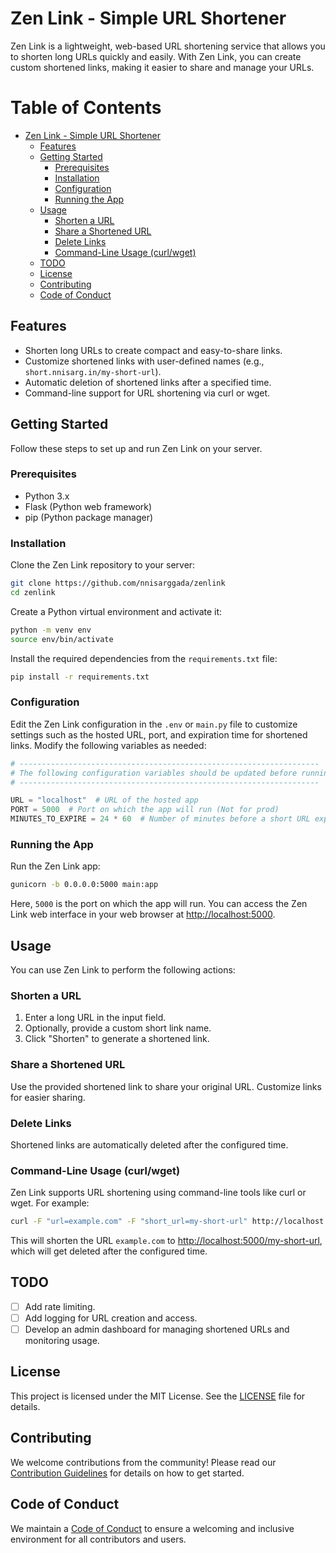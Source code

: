# Zen Link - Simple URL Shortener

Zen Link is a lightweight, web-based URL shortening service that allows you to shorten long URLs quickly and easily. With Zen Link, you can create custom shortened links, making it easier to share and manage your URLs.

# Table of Contents

- [Zen Link - Simple URL Shortener](#zen-link---simple-url-shortener)
  - [Features](#features)
  - [Getting Started](#getting-started)
    - [Prerequisites](#prerequisites)
    - [Installation](#installation)
    - [Configuration](#configuration)
    - [Running the App](#running-the-app)
  - [Usage](#usage)
    - [Shorten a URL](#shorten-a-url)
    - [Share a Shortened URL](#share-a-shortened-url)
    - [Delete Links](#delete-links)
    - [Command-Line Usage (curl/wget)](#command-line-usage-curlwget)
  - [TODO](#todo)
  - [License](#license)
  - [Contributing](#contributing)
  - [Code of Conduct](#code-of-conduct)

## Features

- Shorten long URLs to create compact and easy-to-share links.
- Customize shortened links with user-defined names (e.g., `short.nnisarg.in/my-short-url`).
- Automatic deletion of shortened links after a specified time.
- Command-line support for URL shortening via curl or wget.

## Getting Started

Follow these steps to set up and run Zen Link on your server.

### Prerequisites

- Python 3.x
- Flask (Python web framework)
- pip (Python package manager)

### Installation

Clone the Zen Link repository to your server:

```bash
git clone https://github.com/nnisarggada/zenlink
cd zenlink
```

Create a Python virtual environment and activate it:

```bash
python -m venv env
source env/bin/activate
```

Install the required dependencies from the `requirements.txt` file:

```bash
pip install -r requirements.txt
```

### Configuration

Edit the Zen Link configuration in the `.env` or `main.py` file to customize settings such as the hosted URL, port, and expiration time for shortened links. Modify the following variables as needed:

```python
# -------------------------------------------------------------------
# The following configuration variables should be updated before running the app
# -------------------------------------------------------------------

URL = "localhost"  # URL of the hosted app
PORT = 5000  # Port on which the app will run (Not for prod)
MINUTES_TO_EXPIRE = 24 * 60  # Number of minutes before a short URL expires (Default is one day)
```

### Running the App

Run the Zen Link app:

```bash
gunicorn -b 0.0.0.0:5000 main:app
```

Here, `5000` is the port on which the app will run. You can access the Zen Link web interface in your web browser at [http://localhost:5000](http://localhost:5000).

## Usage

You can use Zen Link to perform the following actions:

### Shorten a URL

1. Enter a long URL in the input field.
2. Optionally, provide a custom short link name.
3. Click "Shorten" to generate a shortened link.

### Share a Shortened URL

Use the provided shortened link to share your original URL. Customize links for easier sharing.

### Delete Links

Shortened links are automatically deleted after the configured time.

### Command-Line Usage (curl/wget)

Zen Link supports URL shortening using command-line tools like curl or wget. For example:

```bash
curl -F "url=example.com" -F "short_url=my-short-url" http://localhost:5000/shorten
```

This will shorten the URL `example.com` to [http://localhost:5000/my-short-url](http://localhost:5000/my-short-url), which will get deleted after the configured time.

## TODO

- [ ] Add rate limiting.
- [ ] Add logging for URL creation and access.
- [ ] Develop an admin dashboard for managing shortened URLs and monitoring usage.

## License

This project is licensed under the MIT License. See the [LICENSE](LICENSE) file for details.

## Contributing

We welcome contributions from the community! Please read our [Contribution Guidelines](CONTRIBUTING.md) for details on how to get started.

## Code of Conduct

We maintain a [Code of Conduct](CODE_OF_CONDUCT.md) to ensure a welcoming and inclusive environment for all contributors and users.
